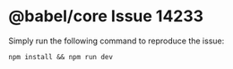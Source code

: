 # @babel/core Issue 14233
Simply run the following command to reproduce the issue:
```
npm install && npm run dev
```
